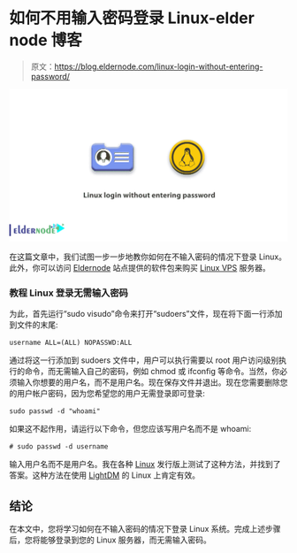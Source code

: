 # 如何不用输入密码登录 Linux-elder node 博客

> 原文：<https://blog.eldernode.com/linux-login-without-entering-password/>

![Linux login without entering password](img/4729521bfbead287d6462f430bbd8c0c.png)

在这篇文章中，我们试图一步一步地教你如何在不输入密码的情况下登录 Linux。此外，你可以访问 [Eldernode](https://eldernode.com/) 站点提供的软件包来购买 [Linux VPS](https://eldernode.com/linux-vps/) 服务器。

### **教程 Linux 登录无需输入密码**

为此，首先运行“sudo visudo”命令来打开“sudoers”文件，现在将下面一行添加到文件的末尾:

```
username ALL=(ALL) NOPASSWD:ALL
```

通过将这一行添加到 sudoers 文件中，用户可以执行需要以 root 用户访问级别执行的命令，而无需输入自己的密码，例如 chmod 或 ifconfig 等命令。当然，你必须输入你想要的用户名，而不是用户名。现在保存文件并退出。现在您需要删除您的用户帐户密码，因为您希望您的用户无需登录即可登录:

```
sudo passwd -d "whoami"
```

如果这不起作用，请运行以下命令，但您应该写用户名而不是 whoami:

```
# sudo passwd -d username
```

输入用户名而不是用户名。我在各种 [Linux](https://blog.eldernode.com/tag/linux/) 发行版上测试了这种方法，并找到了答案。这种方法在使用 [LightDM](https://wiki.archlinux.org/index.php/LightDM) 的 Linux 上肯定有效。

## 结论

在本文中，您将学习如何在不输入密码的情况下登录 Linux 系统。完成上述步骤后，您将能够登录到您的 Linux 服务器，而无需输入密码。